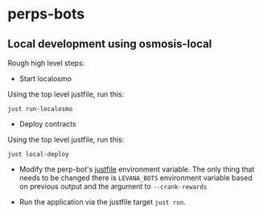 # perps-bots

## Local development using osmosis-local

Rough high level steps:

- Start localosmo

Using the top level justfile, run this:

``` shellsession
just run-localosmo
```

- Deploy contracts

Using the top level justfile, run this:

``` shellsession
just local-deploy
```

- Modify the perp-bot's [justfile](./justfile) environment variable. The only
  thing that needs to be changed there is `LEVANA_BOTS` environment
  variable based on previous output and the argument to `--crank-rewards`

- Run the application via the justfile target `just run`.
